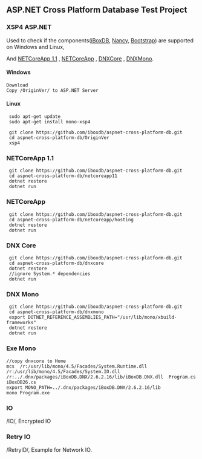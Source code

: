 ## ASP.NET Cross Platform Database Test Project




### XSP4 ASP.NET
Used to check if the components([iBoxDB](http://www.iboxdb.com/), [Nancy](http://nancyfx.org/),  [Bootstrap](http://getbootstrap.com/)) are supported on Windows and Linux,

And [NETCoreApp 1.1](https://github.com/iboxdb/aspnet-cross-platform-db/tree/master/netcoreapp11) ,
 [NETCoreApp](https://github.com/iboxdb/aspnet-cross-platform-db/tree/master/netcoreapp/hosting) ,
 [DNXCore](https://github.com/iboxdb/aspnet-cross-platform-db/tree/master/dnxcore/project.json) ,
 [DNXMono](https://github.com/iboxdb/aspnet-cross-platform-db/tree/master/dnxmono/project.json).



#### Windows
    Download
    Copy /OriginVer/ to ASP.NET Server
    
#### Linux

```
 sudo apt-get update
 sudo apt-get install mono-xsp4
 
 git clone https://github.com/iboxdb/aspnet-cross-platform-db.git 
 cd aspnet-cross-platform-db/OriginVer
 xsp4
```
 

### NETCoreApp 1.1

```
 git clone https://github.com/iboxdb/aspnet-cross-platform-db.git 
 cd aspnet-cross-platform-db/netcoreapp11
 dotnet restore 
 dotnet run
```

### NETCoreApp

```
 git clone https://github.com/iboxdb/aspnet-cross-platform-db.git 
 cd aspnet-cross-platform-db/netcoreapp/hosting
 dotnet restore 
 dotnet run
```

### DNX Core

```
 git clone https://github.com/iboxdb/aspnet-cross-platform-db.git 
 cd aspnet-cross-platform-db/dnxcore
 dotnet restore
 //ignore System.* dependencies
 dotnet run
```

### DNX Mono

```
 git clone https://github.com/iboxdb/aspnet-cross-platform-db.git 
 cd aspnet-cross-platform-db/dnxmono
 export DOTNET_REFERENCE_ASSEMBLIES_PATH="/usr/lib/mono/xbuild-frameworks"
 dotnet restore 
 dotnet run
```

### Exe Mono

```
//copy dnxcore to Home
mcs  /r:/usr/lib/mono/4.5/Facades/System.Runtime.dll /r:/usr/lib/mono/4.5/Facades/System.IO.dll /r:../.dnx/packages/iBoxDB.DNX/2.6.2.16/lib/iBoxDB.DNX.dll  Program.cs iBoxDB26.cs
export MONO_PATH=../.dnx/packages/iBoxDB.DNX/2.6.2.16/lib
mono Program.exe
```

  
### IO
 /IO/, Encrypted IO


### Retry IO
 /RetryID/, Example for Network IO.


